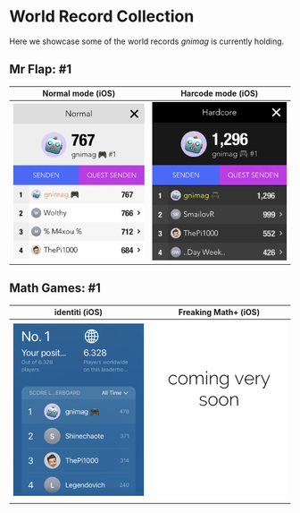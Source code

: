# World Record Collection

Here we showcase some of the world records _gnimag_ is currently holding.



## Mr Flap: #1

Normal mode (iOS)          | Harcode mode (iOS)
:-------------------------:|:-------------------------:
![](Resources/Highscores/MrFlap-Normal.png)  | ![](Resources/Highscores/MrFlap-Hardcore.png) 



## Math Games: #1

identiti (iOS) | Freaking Math+ (iOS)
:-------------------------:|:-------------------------:
![](Resources/Highscores/identiti.png)  | ![](Resources/Highscores/FreakingMath+.png) 

